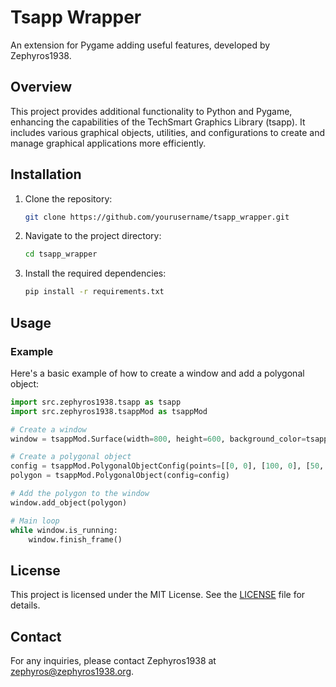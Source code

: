 # Tsapp Wrapper

An extension for Pygame adding useful features, developed by Zephyros1938.

## Overview

This project provides additional functionality to Python and Pygame, enhancing the capabilities of the TechSmart Graphics Library (tsapp). It includes various graphical objects, utilities, and configurations to create and manage graphical applications more efficiently.

## Installation

1. Clone the repository:
    ```sh
    git clone https://github.com/yourusername/tsapp_wrapper.git
    ```
2. Navigate to the project directory:
    ```sh
    cd tsapp_wrapper
    ```
3. Install the required dependencies:
    ```sh
    pip install -r requirements.txt
    ```

## Usage

### Example

Here's a basic example of how to create a window and add a polygonal object:

```python
import src.zephyros1938.tsapp as tsapp
import src.zephyros1938.tsappMod as tsappMod

# Create a window
window = tsappMod.Surface(width=800, height=600, background_color=tsapp.WHITE, title="Example Window")

# Create a polygonal object
config = tsappMod.PolygonalObjectConfig(points=[[0, 0], [100, 0], [50, 100]], center=[400, 300], color=tsapp.RED)
polygon = tsappMod.PolygonalObject(config=config)

# Add the polygon to the window
window.add_object(polygon)

# Main loop
while window.is_running:
    window.finish_frame()
```

## License

This project is licensed under the MIT License. See the [LICENSE](./LICENSE) file for details.

## Contact

For any inquiries, please contact Zephyros1938 at [zephyros@zephyros1938.org](mailto:zephyros@zephyros1938.org).
